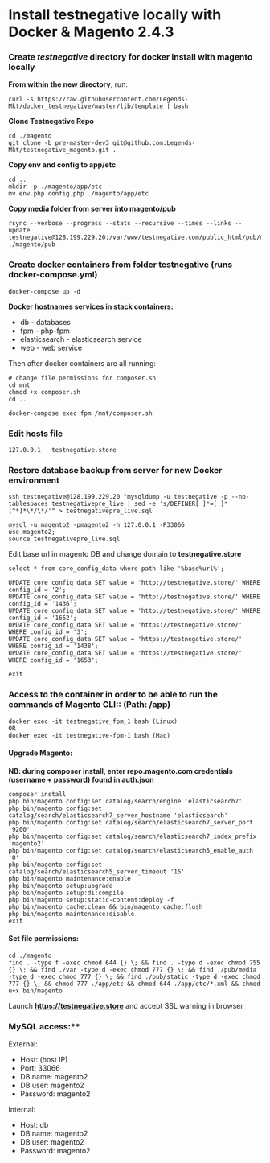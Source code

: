 # Install testnegative locally with Docker & Magento 2.4.3

### Create *testnegative* directory for docker install with magento locally 

**From within the new directory**, run:
```
curl -s https://raw.githubusercontent.com/Legends-Mkt/docker_testnegative/master/lib/template | bash
```
**Clone Testnegative Repo**
```
cd ./magento 
git clone -b pre-master-dev3 git@github.com:Legends-Mkt/testnegative_magento.git .
```
**Copy env and config to app/etc**
```
cd ..
mkdir -p ./magento/app/etc
mv env.php config.php ./magento/app/etc
```
**Copy media folder from server into magento/pub**
```
rsync --verbose --progress --stats --recursive --times --links --update testnegative@128.199.229.20:/var/www/testnegative.com/public_html/pub/media ./magento/pub
```
### Create docker containers from folder testnegative (runs docker-compose.yml)
```
docker-compose up -d
```
**Docker hostnames services in stack containers:**
- db - databases
- fpm - php-fpm
- elasticsearch - elasticsearch service
- web - web service

Then after docker containers are all running:
```
# change file permissions for composer.sh
cd mnt
chmod +x composer.sh
cd ..

docker-compose exec fpm /mnt/composer.sh  
```
### Edit hosts file
``` 127.0.0.1   testnegative.store ```

### Restore database backup from server for new Docker environment
```
ssh testnegative@128.199.229.20 "mysqldump -u testnegative -p --no-tablespaces testnegativepre_live | sed -e 's/DEFINER[ ]*=[ ]*[^*]*\*/\*/'" > testnegativepre_live.sql

mysql -u magento2 -pmagento2 -h 127.0.0.1 -P33066
use magento2;
source testnegativepre_live.sql
```
Edit base url in magento DB and change domain to **testnegative.store**
```
select * from core_config_data where path like '%base%url%';

UPDATE core_config_data SET value = 'http://testnegative.store/' WHERE config_id = '2';
UPDATE core_config_data SET value = 'http://testnegative.store/' WHERE config_id = '1436';
UPDATE core_config_data SET value = 'http://testnegative.store/' WHERE config_id = '1652';
UPDATE core_config_data SET value = 'https://testnegative.store/' WHERE config_id = '3';
UPDATE core_config_data SET value = 'https://testnegative.store/' WHERE config_id = '1438';
UPDATE core_config_data SET value = 'https://testnegative.store/' WHERE config_id = '1653';

exit
```

### Access to the container in order to be able to run the commands of Magento CLI:: (Path: /app)
```
docker exec -it testnegative_fpm_1 bash (Linux)
OR
docker exec -it testnegative-fpm-1 bash (Mac)
```
#### Upgrade Magento:
**NB: during composer install, enter repo.magento.com credentials (username + password) found in auth.json**
```
composer install
php bin/magento config:set catalog/search/engine 'elasticsearch7'
php bin/magento config:set catalog/search/elasticsearch7_server_hostname 'elasticsearch'
php bin/magento config:set catalog/search/elasticsearch7_server_port '9200'
php bin/magento config:set catalog/search/elasticsearch7_index_prefix 'magento2'
php bin/magento config:set catalog/search/elasticsearch5_enable_auth '0'
php bin/magento config:set catalog/search/elasticsearch5_server_timeout '15'
php bin/magento maintenance:enable
php bin/magento setup:upgrade
php bin/magento setup:di:compile
php bin/magento setup:static-content:deploy -f
php bin/magento cache:clean && bin/magento cache:flush
php bin/magento maintenance:disable
exit
```
#### Set file permissions:
```
cd ./magento
find . -type f -exec chmod 644 {} \; && find . -type d -exec chmod 755 {} \; && find ./var -type d -exec chmod 777 {} \; && find ./pub/media -type d -exec chmod 777 {} \; && find ./pub/static -type d -exec chmod 777 {} \; && chmod 777 ./app/etc && chmod 644 ./app/etc/*.xml && chmod u+x bin/magento
```
Launch **https://testnegative.store** and accept SSL warning in browser

### MySQL access:**

External:

- Host: (host IP)
- Port: 33066
- DB name: magento2
- DB user: magento2
- Password: magento2

Internal:

- Host: db
- DB name: magento2
- DB user: magento2
- Password: magento2
